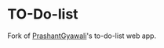 # TO-Do-list

Fork of [PrashantGyawali](https://www.github.com/PrashantGyawali)'s to-do-list web app.